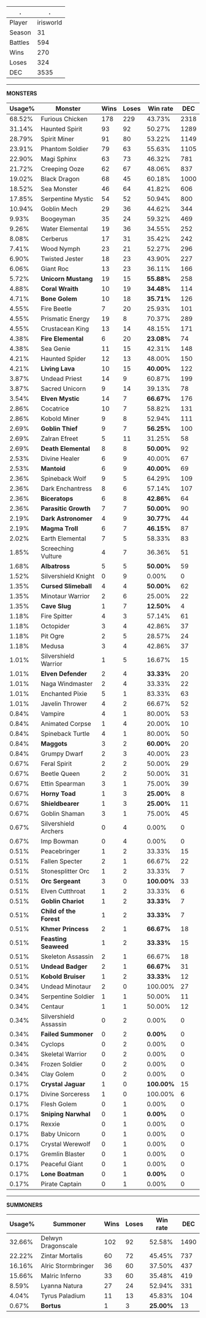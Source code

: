 .|.
|-|-
Player|irisworld
Season|31
Battles|594
Wins|270
Loses|324
DEC|3535

---
**MONSTERS**

Usage%|Monster|Wins|Loses|Win rate|DEC|
-|-|-|-|-|-|
68.52%|Furious Chicken|178|229|43.73%|2318|
31.14%|Haunted Spirit|93|92|50.27%|1289|
28.79%|Spirit Miner|91|80|53.22%|1149|
23.91%|Phantom Soldier|79|63|55.63%|1105|
22.90%|Magi Sphinx|63|73|46.32%|781|
21.72%|Creeping Ooze|62|67|48.06%|837|
19.02%|Black Dragon|68|45|60.18%|1000|
18.52%|Sea Monster|46|64|41.82%|606|
17.85%|Serpentine Mystic|54|52|50.94%|800|
10.94%|Goblin Mech|29|36|44.62%|344|
9.93%|Boogeyman|35|24|59.32%|469|
9.26%|Water Elemental|19|36|34.55%|252|
8.08%|Cerberus|17|31|35.42%|242|
7.41%|Wood Nymph|23|21|52.27%|296|
6.90%|Twisted Jester|18|23|43.90%|227|
6.06%|Giant Roc|13|23|36.11%|166|
5.72%|**Unicorn Mustang**|19|15|**55.88%**|258|
4.88%|**Coral Wraith**|10|19|**34.48%**|114|
4.71%|**Bone Golem**|10|18|**35.71%**|126|
4.55%|Fire Beetle|7|20|25.93%|101|
4.55%|Prismatic Energy|19|8|70.37%|289|
4.55%|Crustacean King|13|14|48.15%|171|
4.38%|**Fire Elemental**|6|20|**23.08%**|74|
4.38%|Sea Genie|11|15|42.31%|148|
4.21%|Haunted Spider|12|13|48.00%|150|
4.21%|**Living Lava**|10|15|**40.00%**|122|
3.87%|Undead Priest|14|9|60.87%|199|
3.87%|Sacred Unicorn|9|14|39.13%|78|
3.54%|**Elven Mystic**|14|7|**66.67%**|176|
2.86%|Cocatrice|10|7|58.82%|131|
2.86%|Kobold Miner|9|8|52.94%|111|
2.69%|**Goblin Thief**|9|7|**56.25%**|100|
2.69%|Zalran Efreet|5|11|31.25%|58|
2.69%|**Death Elemental**|8|8|**50.00%**|92|
2.53%|Divine Healer|6|9|40.00%|67|
2.53%|**Mantoid**|6|9|**40.00%**|69|
2.36%|Spineback Wolf|9|5|64.29%|109|
2.36%|Dark Enchantress|8|6|57.14%|107|
2.36%|**Biceratops**|6|8|**42.86%**|64|
2.36%|**Parasitic Growth**|7|7|**50.00%**|90|
2.19%|**Dark Astronomer**|4|9|**30.77%**|44|
2.19%|**Magma Troll**|6|7|**46.15%**|87|
2.02%|Earth Elemental|7|5|58.33%|83|
1.85%|Screeching Vulture|4|7|36.36%|51|
1.68%|**Albatross**|5|5|**50.00%**|59|
1.52%|Silvershield Knight|0|9|0.00%|0|
1.35%|**Cursed Slimeball**|4|4|**50.00%**|62|
1.35%|Minotaur Warrior|2|6|25.00%|22|
1.35%|**Cave Slug**|1|7|**12.50%**|4|
1.18%|Fire Spitter|4|3|57.14%|61|
1.18%|Octopider|3|4|42.86%|37|
1.18%|Pit Ogre|2|5|28.57%|24|
1.18%|Medusa|3|4|42.86%|37|
1.01%|Silvershield Warrior|1|5|16.67%|15|
1.01%|**Elven Defender**|2|4|**33.33%**|20|
1.01%|Naga Windmaster|2|4|33.33%|22|
1.01%|Enchanted Pixie|5|1|83.33%|63|
1.01%|Javelin Thrower|4|2|66.67%|52|
0.84%|Vampire|4|1|80.00%|53|
0.84%|Animated Corpse|1|4|20.00%|10|
0.84%|Spineback Turtle|4|1|80.00%|50|
0.84%|**Maggots**|3|2|**60.00%**|20|
0.84%|Grumpy Dwarf|2|3|40.00%|23|
0.67%|Feral Spirit|2|2|50.00%|29|
0.67%|Beetle Queen|2|2|50.00%|31|
0.67%|Ettin Spearman|3|1|75.00%|39|
0.67%|**Horny Toad**|1|3|**25.00%**|8|
0.67%|**Shieldbearer**|1|3|**25.00%**|11|
0.67%|Goblin Shaman|3|1|75.00%|45|
0.67%|Silvershield Archers|0|4|0.00%|0|
0.67%|Imp Bowman|0|4|0.00%|0|
0.51%|Peacebringer|1|2|33.33%|15|
0.51%|Fallen Specter|2|1|66.67%|22|
0.51%|Stonesplitter Orc|1|2|33.33%|7|
0.51%|**Orc Sergeant**|3|0|**100.00%**|33|
0.51%|Elven Cutthroat|1|2|33.33%|6|
0.51%|**Goblin Chariot**|1|2|**33.33%**|7|
0.51%|**Child of the Forest**|1|2|**33.33%**|7|
0.51%|**Khmer Princess**|2|1|**66.67%**|18|
0.51%|**Feasting Seaweed**|1|2|**33.33%**|15|
0.51%|Skeleton Assassin|2|1|66.67%|18|
0.51%|**Undead Badger**|2|1|**66.67%**|31|
0.51%|**Kobold Bruiser**|1|2|**33.33%**|12|
0.34%|Undead Minotaur|2|0|100.00%|27|
0.34%|Serpentine Soldier|1|1|50.00%|11|
0.34%|Centaur|1|1|50.00%|12|
0.34%|Silvershield Assassin|0|2|0.00%|0|
0.34%|**Failed Summoner**|0|2|**0.00%**|0|
0.34%|Cyclops|0|2|0.00%|0|
0.34%|Skeletal Warrior|0|2|0.00%|0|
0.34%|Frozen Soldier|0|2|0.00%|0|
0.34%|Clay Golem|0|2|0.00%|0|
0.17%|**Crystal Jaguar**|1|0|**100.00%**|15|
0.17%|Divine Sorceress|1|0|100.00%|6|
0.17%|Flesh Golem|0|1|0.00%|0|
0.17%|**Sniping Narwhal**|0|1|**0.00%**|0|
0.17%|Rexxie|0|1|0.00%|0|
0.17%|Baby Unicorn|0|1|0.00%|0|
0.17%|Crystal Werewolf|0|1|0.00%|0|
0.17%|Gremlin Blaster|0|1|0.00%|0|
0.17%|Peaceful Giant|0|1|0.00%|0|
0.17%|**Lone Boatman**|0|1|**0.00%**|0|
0.17%|Pirate Captain|0|1|0.00%|0|

---
**SUMMONERS**

Usage%|Summoner|Wins|Loses|Win rate|DEC|
-|-|-|-|-|-|
32.66%|Delwyn Dragonscale|102|92|52.58%|1490|
22.22%|Zintar Mortalis|60|72|45.45%|737|
16.16%|Alric Stormbringer|36|60|37.50%|437|
15.66%|Malric Inferno|33|60|35.48%|419|
8.59%|Lyanna Natura|27|24|52.94%|331|
4.04%|Tyrus Paladium|11|13|45.83%|104|
0.67%|**Bortus**|1|3|**25.00%**|13|
